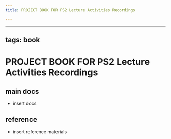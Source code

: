 ```yaml
---
title: PROJECT BOOK FOR PS2 Lecture Activities Recordings

---
```



---
tags: book
---

PROJECT BOOK FOR PS2 Lecture Activities Recordings
===

main docs
---

- insert docs

reference
---

- insert reference materials

